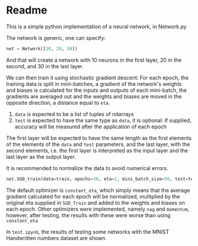 # Readme

This is a simple python implementation of a neural network, in Network.py

The network is generic, one can specify:

```python
net = Network([10, 20, 30])
```

And that will create a network with 10 neurons in the first layer, 20 in the second, and 30 in the last layer.

We can then train it using stochastic gradient descent: For each epoch, the training data is split in mini-batches, a gradient of the network's weights and biases is calculated for the inputs and outputs of each mini-batch, the gradients are averaged out and the weights and biases are moved in the opposite direction, a distance equal to `eta`.

1. `data` is expected to be a list of tuples of ndarrays
2. `test` is expected to have the same type as `data`, it is optional: if supplied, accuracy will be measured after the application of each epoch

The first layer will be expected to have the same length as the first elements of the elements of the `data` and `test` parameters, and the last layer, with the second elements, i.e. the first layer is interpreted as the input layer and the last layer as the output layer.

It is recommended to normalize the data to avoid numerical errors.

```python
net.SGD_train(data=train, epochs=30, eta=2, mini_batch_size=50, test=test)
```

The default optimizer is `constant_eta`, which simply means that the average gradient calculated for each epoch will be normalized, multiplied by the original eta supplied in `SGD_Train` and added to the weights and biases on each epoch. Other optimizers were implemented, namely `nag` and `momentum`, however, after testing, the results with these were worse than using `constant_eta`

In `test.ipynb`, the results of testing some networks with the MNIST Handwritten numbers dataset are shown.
